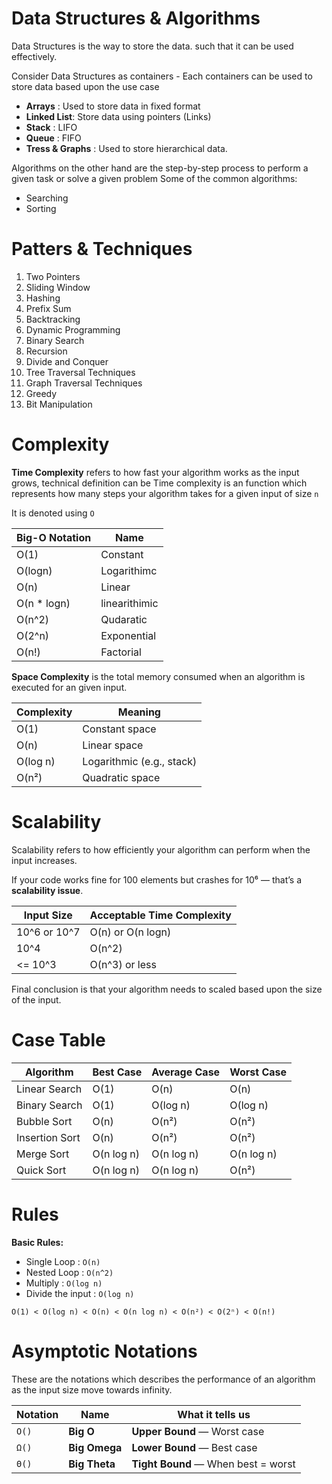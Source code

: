# Data Structures & Algorithms
Data Structures is the way to store the data. such that it can be used effectively.

Consider Data Structures as containers - Each containers can be used to store data based upon the use case
- **Arrays** : Used to store data in fixed format
- **Linked List**: Store data using pointers (Links)
- **Stack** : LIFO
- **Queue** : FIFO
- **Tress & Graphs** : Used to store hierarchical data. 

Algorithms on the other hand are the step-by-step process to perform a given task or solve a given problem
Some of the common algorithms:
- Searching
- Sorting

# Patters & Techniques
1. Two Pointers
2. Sliding Window
3. Hashing
4. Prefix Sum
5. Backtracking
6. Dynamic Programming
7. Binary Search
8. Recursion
9. Divide and Conquer
10. Tree Traversal Techniques
11. Graph Traversal Techniques
12. Greedy
13. Bit Manipulation

# Complexity
**Time Complexity** refers to how fast your algorithm works as the input grows, technical definition can be Time complexity is an function which represents how many steps your algorithm takes for a given input of size `n`

It is denoted using `O`

| Big-O Notation | Name          |
| -------------- | ------------- |
| O(1)           | Constant      |
| O(logn)        | Logarithimc   |
| O(n)           | Linear        |
| O(n * logn)    | linearithimic |
| O(n^2)         | Qudaratic     |
| O(2^n)         | Exponential   |
| O(n!)          | Factorial     |

**Space Complexity** is the total memory consumed when an algorithm is executed for an given input.

| Complexity | Meaning                   |
| ---------- | ------------------------- |
| O(1)       | Constant space            |
| O(n)       | Linear space              |
| O(log n)   | Logarithmic (e.g., stack) |
| O(n²)      | Quadratic space           |


# Scalability
Scalability refers to how efficiently  your algorithm can perform when the input increases.

If your code works fine for 100 elements but crashes for 10⁶ — that’s a **scalability issue**.

| Input Size   | Acceptable Time Complexity |
| ------------ | -------------------------- |
| 10^6 or 10^7 | O(n) or O(n logn)          |
| 10^4         | O(n^2)                     |
| <= 10^3      | O(n^3) or less             |

Final conclusion is that your algorithm needs to scaled based upon the size of the input.

# Case Table

| Algorithm      | Best Case  | Average Case | Worst Case |
| -------------- | ---------- | ------------ | ---------- |
| Linear Search  | O(1)       | O(n)         | O(n)       |
| Binary Search  | O(1)       | O(log n)     | O(log n)   |
| Bubble Sort    | O(n)       | O(n²)        | O(n²)      |
| Insertion Sort | O(n)       | O(n²)        | O(n²)      |
| Merge Sort     | O(n log n) | O(n log n)   | O(n log n) |
| Quick Sort     | O(n log n) | O(n log n)   | O(n²)      |


# Rules 
**Basic Rules:**
- Single Loop : `O(n)`
- Nested Loop : `O(n^2)`
- Multiply : `O(log n)`
- Divide the input : `O(log n)`

```
O(1) < O(log n) < O(n) < O(n log n) < O(n²) < O(2ⁿ) < O(n!)
```


# Asymptotic Notations
These are the notations which describes the performance of an algorithm as the input size move towards infinity.

|Notation|Name|What it tells us|
|---|---|---|
|`O()`|**Big O**|**Upper Bound** — Worst case|
|`Ω()`|**Big Omega**|**Lower Bound** — Best case|
|`Θ()`|**Big Theta**|**Tight Bound** — When best = worst|
